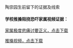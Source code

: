 陶崇园生前留下的证据及线索

#### 学校推搡阻挠恐吓家属视频证据：

[家属极度悲痛讨要正义，点击下载](../../../raw/master/2.%E8%AF%81%E6%8D%AE%E7%95%99%E5%AD%98/video/%E5%AE%B6%E5%B1%9E%E6%9E%81%E5%BA%A6%E6%82%B2%E7%97%9B%E8%AE%A8%E8%A6%81%E6%AD%A3%E4%B9%89.mp4)
</br>

[推搡视频，点击下载](../../../raw/master/2.%E8%AF%81%E6%8D%AE%E7%95%99%E5%AD%98/video/%E5%AD%A6%E6%A0%A1%E6%8E%A8%E6%90%A1%E9%98%BB%E6%8C%A0%E6%81%90%E5%90%93%E5%AE%B6%E5%B1%9E.mp4)
